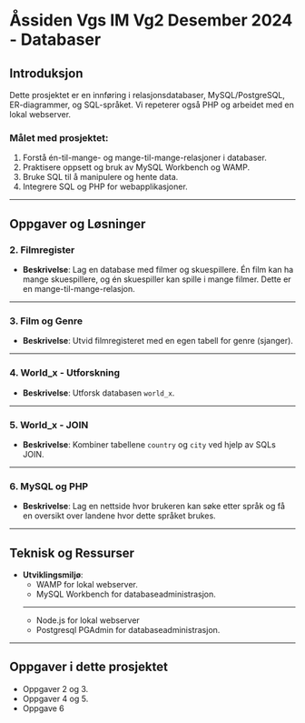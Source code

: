 # Åssiden Vgs IM Vg2 Desember 2024 - Databaser

## Introduksjon
Dette prosjektet er en innføring i relasjonsdatabaser, MySQL/PostgreSQL, ER-diagrammer, og SQL-språket. Vi repeterer også PHP og arbeidet med en lokal webserver.  

### Målet med prosjektet:
1. Forstå én-til-mange- og mange-til-mange-relasjoner i databaser.
2. Praktisere oppsett og bruk av MySQL Workbench og WAMP.
3. Bruke SQL til å manipulere og hente data.
4. Integrere SQL og PHP for webapplikasjoner.

---

## Oppgaver og Løsninger

### 2. **Filmregister**
- **Beskrivelse**: Lag en database med filmer og skuespillere. Én film kan ha mange skuespillere, og én skuespiller kan spille i mange filmer. Dette er en mange-til-mange-relasjon.

---

### 3. **Film og Genre**
- **Beskrivelse**: Utvid filmregisteret med en egen tabell for genre (sjanger).

---

### 4. **World_x - Utforskning**
- **Beskrivelse**: Utforsk databasen `world_x`.

---

### 5. **World_x - JOIN**
- **Beskrivelse**: Kombiner tabellene `country` og `city` ved hjelp av SQLs JOIN.

---

### 6. **MySQL og PHP**
- **Beskrivelse**: Lag en nettside hvor brukeren kan søke etter språk og få en oversikt over landene hvor dette språket brukes.

---

## Teknisk og Ressurser
- **Utviklingsmiljø**:
  - WAMP for lokal webserver.
  - MySQL Workbench for databaseadministrasjon.
  ---
  - Node.js for lokal webserver
  - Postgresql PGAdmin for databaseadministrasjon.

---

## Oppgaver i dette prosjektet
- Oppgaver 2 og 3.
- Oppgaver 4 og 5.
- Oppgave 6
